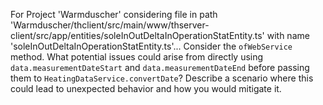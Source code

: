For Project 'Warmduscher' considering file in path 'Warmduscher/thclient/src/main/www/thserver-client/src/app/entities/soleInOutDeltaInOperationStatEntity.ts' with name 'soleInOutDeltaInOperationStatEntity.ts'... 
Consider the `ofWebService` method. What potential issues could arise from directly using `data.measurementDateStart` and `data.measurementDateEnd` before passing them to `HeatingDataService.convertDate`? Describe a scenario where this could lead to unexpected behavior and how you would mitigate it.